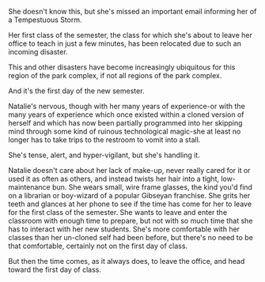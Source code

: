 She doesn't know this, but she's missed an important email informing her of a Tempestuous Storm.

Her first class of the semester, the class for which she's about to leave her office to teach in just a few minutes, has been relocated due to such an incoming disaster.

This and other disasters have become increasingly ubiquitous for this region of the park complex, if not all regions of the park complex.

And it's the first day of the new semester.

Natalie's nervous, though with her many years of experience-or with the many years of experience which once existed within a cloned version of herself and which has now been partially programmed into her skipping mind through some kind of ruinous technological magic-she at least no longer has to take trips to the restroom to vomit into a stall.

She's tense, alert, and hyper-vigilant, but she's handling it.

Natalie doesn't care about her lack of make-up, never really cared for it or used it as often as others, and instead twists her hair into a tight, low-maintenance bun. She wears small, wire frame glasses, the kind you'd find on a librarian or boy-wizard of a popular Gibseyan franchise. She grits her teeth and glances at her phone to see if the time has come for her to leave for the first class of the semester. She wants to leave and enter the classroom with enough time to prepare, but not with so much time that she has to interact with her new students. She's more comfortable with her classes than her un-cloned self had been before, but there's no need to be that comfortable, certainly not on the first day of class.

But then the time comes, as it always does, to leave the office, and head toward the first day of class.